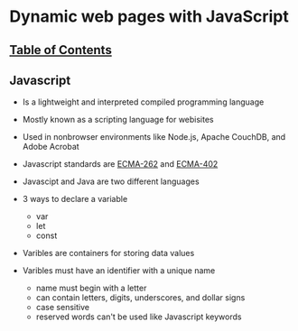 # Dynamic web pages with JavaScript

## [Table of Contents](README.md)

## Javascript

- Is a lightweight and interpreted compiled programming language

- Mostly known as a scripting language for webisites

- Used in nonbrowser environments like Node.js, Apache CouchDB, and Adobe Acrobat

- Javascript standards are [ECMA-262](https://tc39.es/ecma262/) and [ECMA-402](https://tc39.es/ecma402/)

- Javascipt and Java are two different languages

- 3 ways to declare a variable
    - var
    - let
    - const

- Varibles are containers for storing data values

- Varibles must have an identifier with a unique name
    - name must begin with a letter
    - can contain letters, digits, underscores, and dollar signs
    - case sensitive
    - reserved words can't be used like Javascript keywords